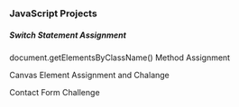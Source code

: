 <h3>JavaScript Projects</h3>
<h5>Switch Statement Assignment</h5>
<p>document.getElementsByClassName() Method Assignment</p>
<p>Canvas Element Assignment and Chalange</p>
<p>Contact Form Challenge</p>
<p></p>
<p></p>
<p></p>
<p></p>
<p></p>
